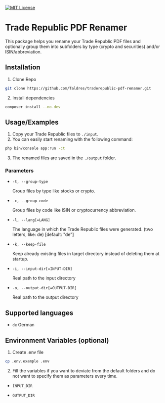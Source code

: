 [![MIT License](https://img.shields.io/badge/License-MIT-green.svg)](https://choosealicense.com/licenses/mit/)

# Trade Republic PDF Renamer

This package helps you rename your Trade Republic PDF files and optionally group them into subfolders by type (crypto
and securities) and/or ISIN/abbreviation.

## Installation

1. Clone Repo

```bash
git clone https://github.com/Taldres/traderepublic-pdf-renamer.git
```

2. Install dependencies

```bash
composer install --no-dev
```

## Usage/Examples

1. Copy your Trade Republic files to `./input`.
2. You can easily start renaming with the following command:

```bash
php bin/console app:run -ct
```

3. The renamed files are saved in the `./output` folder.

### Parameters

- `-t, --group-type`

  Group files by type like stocks or crypto.


- `-c, --group-code`

  Group files by code like ISIN or cryptocurrency abbreviation.


- `-l, --lang[=LANG]`

  The language in which the Trade Republic files were generated. (two letters, like: de) [default: "de"]


- `-k, --keep-file`

  Keep already existing files in target directory instead of deleting them at startup.


- `-i, --input-dir[=INPUT-DIR]`

  Real path to the input directory


- `-o, --output-dir[=OUTPUT-DIR]`

  Real path to the output directory

## Supported languages

- `de` German

## Environment Variables (optional)

1. Create .env file

```bash
cp .env.example .env
```

2. Fill the variables if you want to deviate from the default folders and do not want to specify them as parameters
   every time.

- `INPUT_DIR`

- `OUTPUT_DIR`

